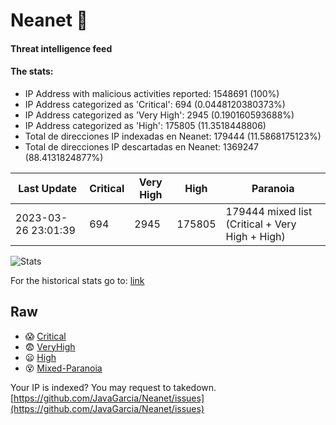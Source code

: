 # Neanet :hocho:
#### Threat intelligence feed
#### The stats:

- IP Address with malicious activities reported: 1548691 (100%)
- IP Address categorized as 'Critical':  694 (0.0448120380373%)
- IP Address categorized as 'Very High':  2945 (0.190160593688%)
- IP Address categorized as 'High':  175805 (11.3518448806)
- Total de direcciones IP indexadas en Neanet:  179444 (11.5868175123%)
- Total de direcciones IP descartadas en Neanet:  1369247 (88.4131824877%)

| Last Update | Critical | Very High | High | Paranoia |
| --- | --- | --- | --- | --- |
| 2023-03-26 23:01:39 | 694 | 2945 | 175805 | 179444 mixed list (Critical + Very High + High)|

![Stats](https://docs.google.com/spreadsheets/d/e/2PACX-1vSnaNMIXVabIpDJjufMlzH7poXnshF3mgd8Is1g9ytUEzVsP5my4Trn8f-xkoLLQ38xpL3HtmUexLo6/pubchart?oid=501124687&format=image)

For the historical stats go to: [link](/stats.csv)
## Raw
- :scream: [Critical](https://raw.githubusercontent.com/JavaGarcia/Neanet/master/blacklists/neanet_critical.txt)
- :fearful: [VeryHigh](https://raw.githubusercontent.com/JavaGarcia/Neanet/master/blacklists/neanet_veryHigh.txtt)
- :frowning: [High](https://raw.githubusercontent.com/JavaGarcia/Neanet/master/blacklists/neanet_high.txt)
- :dizzy_face: [Mixed-Paranoia](https://raw.githubusercontent.com/JavaGarcia/Neanet/master/blacklists/neanet_all.txt)


Your IP is indexed? You may request to takedown. [https://github.com/JavaGarcia/Neanet/issues](https://github.com/JavaGarcia/Neanet/issues)


































































































































































































































































































































































































































































































































































































































































































































































































































































































































































































































































































































































































































































































































































































































































































































































































































































































































































































































































































































































































































































































































































































































































































































































































































































































































































































































































































































































































































































































































































































































































































































































































































































































































































































































































































































































































































































































































































































































































































































































































































































































































































































































































































































































































































































































































































































































































































































































































































































































































































































































































































































































































































































































































































































































































































































































































































































































































































































































































































































































































































































































































































































































































































































































































































































































































































































































































































































































































































































































































































































































































































































































































































































































































































































































































































































































































































































































































































































































































































































































































































































































































































































































































































































































































































































































































































































































































































































































































































































































































































































































































































































































































































































































































































































































































































































































































































































































































































































































































































































































































































































































































































































































































































































































